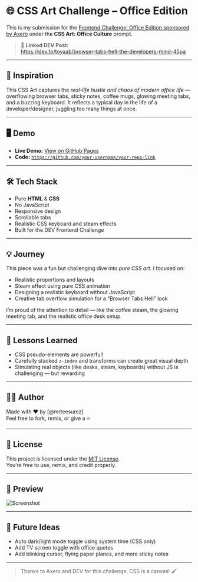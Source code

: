 # 🌐 CSS Art Challenge – Office Edition

This is my submission for the [Frontend Challenge: Office Edition sponsored by Axero](https://dev.to/challenges/frontend/axero) under the **CSS Art: Office Culture** prompt.

> 🔗 **Linked DEV Post:**  
> https://dev.to/toyaab/browser-tabs-hell-the-developers-mind-45pa  

---

## 🎯 Inspiration

This CSS Art captures the *real-life hustle and chaos of modern office life* — overflowing browser tabs, sticky notes, coffee mugs, glowing meeting tabs, and a buzzing keyboard. It reflects a typical day in the life of a developer/designer, juggling too many things at once.

---

## 🖥️ Demo

- **Live Demo:** [View on GitHub Pages](https://your-username.github.io/your-repo-link/)
- **Code:** [`https://github.com/your-username/your-repo-link`](https://github.com/your-username/your-repo-link)

---

## 🛠️ Tech Stack

- Pure **HTML** & **CSS**
- No JavaScript
- Responsive design
- Scrollable tabs
- Realistic CSS keyboard and steam effects
- Built for the DEV Frontend Challenge

---

## 💡 Journey

This piece was a fun but challenging dive into *pure CSS art*. I focused on:
- Realistic proportions and layouts
- Steam effect using pure CSS animation
- Designing a realistic keyboard without JavaScript
- Creative tab overflow simulation for a “Browser Tabs Hell” look

I’m proud of the attention to detail — like the coffee steam, the glowing meeting tab, and the realistic office desk setup.

---

## 🧠 Lessons Learned

- CSS pseudo-elements are powerful!
- Carefully stacked `z-index` and transforms can create great visual depth
- Simulating real objects (like desks, steam, keyboards) without JS is challenging — but rewarding

---

## 🧑‍💻 Author

Made with ❤️ by [@mrteesurez]  
Feel free to fork, remix, or give a ⭐️

---

## 📜 License

This project is licensed under the [MIT License](LICENSE).  
You’re free to use, remix, and credit properly.

---

## 📸 Preview

![Screenshot](screenshot.png)

---

## 🚀 Future Ideas

- Auto dark/light mode toggle using system time (CSS only)
- Add TV screen toggle with office quotes
- Add blinking cursor, flying paper planes, and more sticky notes

---

> Thanks to Axero and DEV for this challenge. CSS is a canvas! 🖌️
